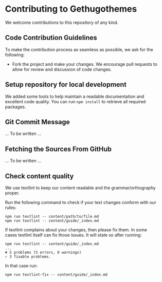 # Contributing to Gethugothemes

We welcome contributions to this repository of any kind.

## Code Contribution Guidelines

To make the contribution process as seamless as possible, we ask for the following:

* Fork the project and make your changes. We encourage pull requests to allow for review and discussion of code changes.

## Setup repository for local development

We added some tools to help maintain a readable documentation and excellent code quality. You can run `npm install` to retrieve all required packages.

## Git Commit Message

... To be written ...

## Fetching the Sources From GitHub

... To be written ...

## Check content quality

We use textlint to keep our content readable and the grammar/orthography proper.

Run the following command to check if your text changes conform with our rules:

```shell script
npm run textlint -- content/path/to/file.md
npm run textlint -- content/guide/_index.md 
```

If textlint complains about your changes, then please fix them. In some cases textlint itself can fix those issues. It will state so after running:

```shell script
npm run textlint -- content/guide/_index.md 
...
✖ 5 problems (5 errors, 0 warnings)
✓ 3 fixable problems.
```

In that case run:

```shell script
npm run textlint-fix -- content/guide/_index.md
```
